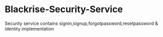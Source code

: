 # Blackrise-Security-Service
Security service contains signin,signup,forgotpassword,resetpassword &amp; identity implementation
